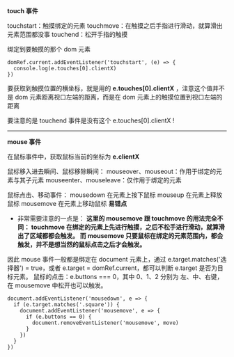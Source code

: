 **touch 事件**

touchstart：触摸绑定的元素
touchmove：在触摸之后手指进行滑动，就算滑出元素范围都没事
touchend：松开手指的触摸

绑定到要触摸的那个 dom 元素

```
domRef.current.addEventListener('touchstart', (e) => {
  console.log(e.touches[0].clientX)
})
```

要获取到触摸位置的横坐标，就是用的 **e.touches[0].clientX** ，注意这个值并不是 dom 元素距离视口左端的距离，而是在 dom 元素上的触摸位置到视口左端的距离

要注意的是 touchend 事件是没有这个 e.touches[0].clientX !

---

**mouse 事件**

在鼠标事件中，获取鼠标当前的坐标为 **e.clientX**

鼠标移入进去瞬间、鼠标移除瞬间：
mouseover、mouseout：作用于绑定的元素与其子元素
mouseenter、mouseleave：仅作用于绑定的元素

鼠标点击、移动事件：
mousedown 在元素上按下鼠标
mouseup 在元素上释放鼠标
mousemove 在元素上移动鼠标 **易错点**

- 非常需要注意的一点是：
  **这里的 mousemove 跟 touchmove 的用法完全不同：
  touchmove 在绑定的元素上先进行触摸，之后不松手进行滑动，就算滑出了区域都都会触发。
  而 mousemove 只要鼠标在绑定的元素范围内，都会触发，并不是想当然的鼠标点击之后才会触发。**

因此 mouse 事件一般都是绑定在 document 元素上，通过 e.target.matches('选择器') = true，或者 e.target = domRef.current，都可以判断 e.target 是否为目标元素。
鼠标的点击：e.buttons === 0，其中 0、1、2 分别为 左、中、右键，在 mousemove 中松开也可以触发。

```
document.addEventListener('mousedown', e => {
  if (e.target.matches('.square')) {
    document.addEventListener('mousemove', e => {
      if (e.buttons == 0) {
        document.removeEventListener('mousemove', move)
      }
    })
  }
})
```
